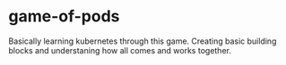 # game-of-pods

Basically learning kubernetes through this game. 
Creating basic building blocks and understaning how all comes and works together. 
